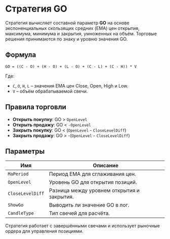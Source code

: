 # Стратегия GO

Стратегия вычисляет составной параметр **GO** на основе экспоненциальных скользящих средних (EMA) цен открытия, максимума, минимума и закрытия, умноженных на объём. Торговые решения принимаются по знаку и уровню значения GO.

## Формула

`GO = ((C - O) + (H - O) + (L - O) + (C - L) + (C - H)) * V`

Где:
- `C`, `O`, `H`, `L` – значения EMA цен Close, Open, High и Low.
- `V` – объём обрабатываемой свечи.

## Правила торговли

- **Открыть покупку**: GO > `OpenLevel`
- **Открыть продажу**: GO < `-OpenLevel`
- **Закрыть покупку**: GO < (`OpenLevel` - `CloseLevelDiff`)
- **Закрыть продажу**: GO > -(`OpenLevel` - `CloseLevelDiff`)

## Параметры

| Имя | Описание |
|-----|----------|
| `MaPeriod` | Период EMA для сглаживания цен. |
| `OpenLevel` | Уровень GO для открытия позиций. |
| `CloseLevelDiff` | Разница между уровнем открытия и закрытия. |
| `ShowGo` | Выводить ли значение GO в лог. |
| `CandleType` | Тип свечей для расчёта. |

Стратегия работает с завершёнными свечами и использует рыночные ордера для управления позициями.
